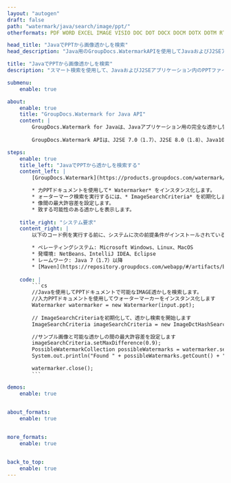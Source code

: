 ```yaml
---
layout: "autogen"
draft: false
path: "watermark/java/search/image/ppt/"
otherformats: PDF WORD EXCEL IMAGE VISIO DOC DOT DOCX DOCM DOTX DOTM RTF TXT XLSX XLSM XLTM XLT XLTX XLS XLSB XLAM SXC PPTX PPTM PPSX PPSM POTM POT POTX PPS ODT BMP GIF JPEG JP2 PNG TIFF WEBP VSD VDX VSDX VSTX VSX VSSX VSDM VSSM VSTM VTX VDW VSS VST

head_title: "JavaでPPTから画像透かしを検索"
head_description: "Java用のGroupDocs.WatermarkAPIを使用してJavaおよびJ2SEアプリケーション内のスマート検索機能を使用してPPTドキュメントから画像透かしを検索するJavaライブラリ."

title: "JavaでPPTから画像透かしを検索"
description: "スマート検索を使用して、JavaおよびJ2SEアプリケーション内のPPTファイルから可能なすべての画像透かしを検索します。ソースドキュメントのページ全体または特定のページから一致するすべての画像透かしを検索するための検索条件を定義します."

submenu:
    enable: true

about:
    enable: true
    title: "GroupDocs.Watermark for Java API"
    content: |
        GroupDocs.Watermark for Javaは、Javaアプリケーション用の完全な透かし管理ソリューションです。開発者は、次のような透かし操作操作をすばやく実行できます。すべての一般的なファイル形式のドキュメント内から、さまざまな種類の透かしを追加、編集、検索、および削除します。 PDF、Microsoft Word、Excel、PowerPoint、Visio、Eメール、画像形式など、さまざまなドキュメントのテキストと画像の透かしの操作をサポートしています。
        
        GroupDocs.Watermark APIは、J2SE 7.0（1.7）、J2SE 8.0（1.8）、Java10を含むすべての主要なオペレーティングシステムとJavaバージョンで十分にサポートされています。

steps:
    enable: true
    title_left: "JavaでPPTから透かしを検索する"
    content_left: |
        [GroupDocs.Watermark](https://products.groupdocs.com/watermark/java/)を使用すると、Java開発者は、いくつかの簡単な手順を実装することで、ドキュメント内から画像の透かしをインテリジェントに検索できます。

        * 力PPTドキュメントを使用して* Watermarker* をインスタンス化します。
        * ォーターマーク検索を実行するには、* ImageSearchCriteria* を初期化します。
        * 像間の最大許容差を設定します。
        * 致する可能性のある透かしを表示します。
        
    title_right: "システム要求"
    content_right: |
        以下のコード例を実行する前に、システムに次の前提条件がインストールされていることを確認してください。

        * ペレーティングシステム: Microsoft Windows、Linux、MacOS
        * 発環境: NetBeans、IntelliJ IDEA、Eclipse
        * レームワーク: Java 7（1.7）以降
        * [Maven](https://repository.groupdocs.com/webapp/#/artifacts/browse/tree/General/repo/com/groupdocs/groupdocs-watermark)から最新バージョンのGroupDocs.WatermarkforJavaをダウンロードします。
        
    code: |
        ```cs
        //Javaを使用してPPTドキュメントで可能なIMAGE透かしを検索します。
        //入力PPTドキュメントを使用してウォーターマーカーをインスタンス化します
        Watermarker watermarker = new Watermarker(input.ppt);
        
        // ImageSearchCriteriaを初期化して、透かし検索を開始します
        ImageSearchCriteria imageSearchCriteria = new ImageDctHashSearchCriteria(watermark.jpeg);

        //サンプル画像と可能な透かしの間の最大許容差を設定します
        imageSearchCriteria.setMaxDifference(0.9);
        PossibleWatermarkCollection possibleWatermarks = watermarker.search(imageSearchCriteria);
        System.out.println("Found " + possibleWatermarks.getCount() + " possible watermark(s).");

        watermarker.close();        
        ```        

demos:
    enable: true
        

about_formats:
    enable: true


more_formats:
    enable: true


back_to_top:
    enable: true
---
```

